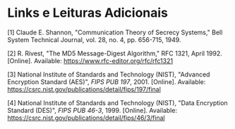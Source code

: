 # Links e Leituras Adicionais

[1] Claude E. Shannon, "Communication Theory of Secrecy Systems," Bell System Technical Journal, vol. 28, no. 4, pp. 656-715, 1949.

[2] R. Rivest, "The MD5 Message-Digest Algorithm," RFC 1321, April 1992. [Online]. Available: https://www.rfc-editor.org/rfc/rfc1321

[3] National Institute of Standards and Technology (NIST), "Advanced Encryption Standard (AES)", *FIPS PUB 197*, 2001. [Online]. Available: https://csrc.nist.gov/publications/detail/fips/197/final

[4] National Institute of Standards and Technology (NIST), "Data Encryption Standard (DES)", *FIPS PUB 46-3*, 1999. [Online]. Available: https://csrc.nist.gov/publications/detail/fips/46/3/final

